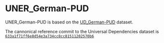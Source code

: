 # UNER_German-PUD

UNER_German-PUD is based on the [UD_German-PUD](https://github.com/UniversalDependencies/UD_German-PUD) dataset.

The cannonical reference commit to the Universal Dependencies dataset is [`633a1f71ff6e8d54e3a734cc8cc81511202570b6`](https://github.com/UniversalDependencies/UD_German-PUD/tree/633a1f71ff6e8d54e3a734cc8cc81511202570b6)
